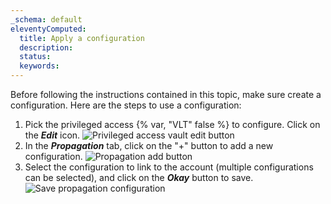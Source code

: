 ```yaml
---
_schema: default
eleventyComputed:
  title: Apply a configuration
  description:
  status:
  keywords:
---
```

Before following the instructions contained in this topic, make sure create a configuration. Here are the steps to use a configuration:

1. Pick the privileged access {% var, "VLT" false %} to configure. Click on the ***Edit*** icon. ![Privileged access vault edit button](https://cdnweb.devolutions.net/docs/DVLS4056_2024_2.png "Privileged access vault edit button")
2. In the ***Propagation*** tab, click on the "+" button to add a new configuration.&nbsp;![Propagation add button](https://cdnweb.devolutions.net/docs/DVLS4057_2024_2.png "Propagation add button")
3. Select the configuration to link to the account (multiple configurations can be selected), and click on the ***Okay*** button to save. ![Save propagation configuration](https://cdnweb.devolutions.net/docs/DVLS4058_2024_2.png "Save propagation configuration")

&nbsp;